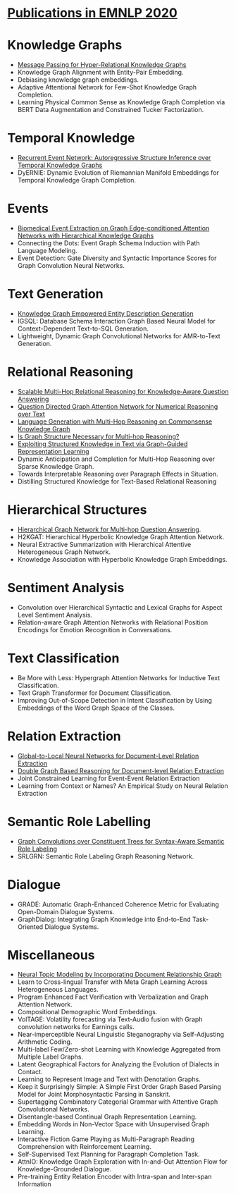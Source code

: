 # [Publications in EMNLP 2020](https://2020.emnlp.org/papers/main) 



# Knowledge Graphs
- [Message Passing for Hyper-Relational Knowledge Graphs](https://github.com/naganandy/graph-based-deep-learning-literature/blob/master/conference-publications/folders/publications_emnlp20/stare_emnlp20/README.md)
- Knowledge Graph Alignment with Entity-Pair Embedding. 
- Debiasing knowledge graph embeddings. 
- Adaptive Attentional Network for Few-Shot Knowledge Graph Completion. 
- Learning Physical Common Sense as Knowledge Graph Completion via BERT Data Augmentation and Constrained Tucker Factorization. 



# Temporal Knowledge
- [Recurrent Event Network: Autoregressive Structure Inference over Temporal Knowledge Graphs](https://github.com/naganandy/graph-based-deep-learning-literature/blob/master/conference-publications/folders/publications_emnlp20/renet_emnlp20/README.md)
- DyERNIE: Dynamic Evolution of Riemannian Manifold Embeddings for Temporal Knowledge Graph Completion.



# Events
- [Biomedical Event Extraction on Graph Edge-conditioned Attention Networks with Hierarchical Knowledge Graphs](https://github.com/naganandy/graph-based-deep-learning-literature/blob/master/conference-publications/folders/publications_emnlp20/geanet_emnlp20/README.md)
- Connecting the Dots: Event Graph Schema Induction with Path Language Modeling. 
- Event Detection: Gate Diversity and Syntactic Importance Scores for Graph Convolution Neural Networks. 



# Text Generation
- [Knowledge Graph Empowered Entity Description Generation](https://github.com/naganandy/graph-based-deep-learning-literature/blob/master/conference-publications/folders/publications_emnlp20/mgcn_emnlp20/README.md)
- IGSQL: Database Schema Interaction Graph Based Neural Model for Context-Dependent Text-to-SQL Generation. 
- Lightweight, Dynamic Graph Convolutional Networks for AMR-to-Text Generation. 



# Relational Reasoning
- [Scalable Multi-Hop Relational Reasoning for Knowledge-Aware Question Answering](https://github.com/naganandy/graph-based-deep-learning-literature/blob/master/conference-publications/folders/publications_emnlp20/mhgrn_emnlp20/README.md)
- [Question Directed Graph Attention Network for Numerical Reasoning over Text](https://github.com/naganandy/graph-based-deep-learning-literature/blob/master/conference-publications/folders/publications_emnlp20/qdgat_emnlp20/README.md)
- [Language Generation with Multi-Hop Reasoning on Commonsense Knowledge Graph](https://github.com/naganandy/graph-based-deep-learning-literature/blob/master/conference-publications/folders/publications_emnlp20/grf_emnlp20/README.md)
- [Is Graph Structure Necessary for Multi-hop Reasoning?](https://github.com/naganandy/graph-based-deep-learning-literature/blob/master/conference-publications/folders/publications_emnlp20/gmhr_emnlp20/README.md)
- [Exploiting Structured Knowledge in Text via Graph-Guided Representation Learning](https://github.com/naganandy/graph-based-deep-learning-literature/blob/master/conference-publications/folders/publications_emnlp20/glm_emnlp20/README.md)
- Dynamic Anticipation and Completion for Multi-Hop Reasoning over Sparse Knowledge Graph. 
- Towards Interpretable Reasoning over Paragraph Effects in Situation. 
- Distilling Structured Knowledge for Text-Based Relational Reasoning



# Hierarchical Structures
- [Hierarchical Graph Network for Multi-hop Question Answering](https://github.com/naganandy/graph-based-deep-learning-literature/blob/master/conference-publications/folders/publications_emnlp20/hgn_emnlp20/README.md). 
- H2KGAT: Hierarchical Hyperbolic Knowledge Graph Attention Network. 
- Neural Extractive Summarization with Hierarchical Attentive Heterogeneous Graph Network. 
- Knowledge Association with Hyperbolic Knowledge Graph Embeddings. 



# Sentiment Analysis
- Convolution over Hierarchical Syntactic and Lexical Graphs for Aspect Level Sentiment Analysis. 
- Relation-aware Graph Attention Networks with Relational Position Encodings for Emotion Recognition in Conversations. 



# Text Classification
- Be More with Less: Hypergraph Attention Networks for Inductive Text Classification. 
- Text Graph Transformer for Document Classification. 
- Improving Out-of-Scope Detection in Intent Classification by Using Embeddings of the Word Graph Space of the Classes.



# Relation Extraction
- [Global-to-Local Neural Networks for Document-Level Relation Extraction](https://github.com/naganandy/graph-based-deep-learning-literature/blob/master/conference-publications/folders/publications_emnlp20/glre_emnlp20/README.md)
- [Double Graph Based Reasoning for Document-level Relation Extraction](https://github.com/naganandy/graph-based-deep-learning-literature/blob/master/conference-publications/folders/publications_emnlp20/gain_emnlp20/README.md)
- Joint Constrained Learning for Event-Event Relation Extraction
- Learning from Context or Names? An Empirical Study on Neural Relation Extraction


# Semantic Role Labelling
- [Graph Convolutions over Constituent Trees for Syntax-Aware Semantic Role Labeling](https://github.com/naganandy/graph-based-deep-learning-literature/blob/master/conference-publications/folders/publications_emnlp20/spangcn_emnlp20/README.md)
- SRLGRN: Semantic Role Labeling Graph Reasoning Network. 



# Dialogue
- GRADE: Automatic Graph-Enhanced Coherence Metric for Evaluating Open-Domain Dialogue Systems. 
- GraphDialog: Integrating Graph Knowledge into End-to-End Task-Oriented Dialogue Systems.  



# Miscellaneous
- [Neural Topic Modeling by Incorporating Document Relationship Graph](https://github.com/naganandy/graph-based-deep-learning-literature/blob/master/conference-publications/folders/publications_emnlp20/gtm_emnlp20/README.md)
- Learn to Cross-lingual Transfer with Meta Graph Learning Across Heterogeneous Languages. 
- Program Enhanced Fact Verification with Verbalization and Graph Attention Network. 
- Compositional Demographic Word Embeddings. 
- VolTAGE: Volatility forecasting via Text-Audio fusion with Graph convolution networks for Earnings calls. 
- Near-imperceptible Neural Linguistic Steganography via Self-Adjusting Arithmetic Coding. 
- Multi-label Few/Zero-shot Learning with Knowledge Aggregated from Multiple Label Graphs. 
- Latent Geographical Factors for Analyzing the Evolution of Dialects in Contact. 
- Learning to Represent Image and Text with Denotation Graphs. 
- Keep it Surprisingly Simple: A Simple First Order Graph Based Parsing Model for Joint Morphosyntactic Parsing in Sanskrit. 
- Supertagging Combinatory Categorial Grammar with Attentive Graph Convolutional Networks. 
- Disentangle-based Continual Graph Representation Learning. 
- Embedding Words in Non-Vector Space with Unsupervised Graph Learning. 
- Interactive Fiction Game Playing as Multi-Paragraph Reading Comprehension with Reinforcement Learning. 
- Self-Supervised Text Planning for Paragraph Completion Task. 
- AttnIO: Knowledge Graph Exploration with In-and-Out Attention Flow for Knowledge-Grounded Dialogue. 
- Pre-training Entity Relation Encoder with Intra-span and Inter-span Information